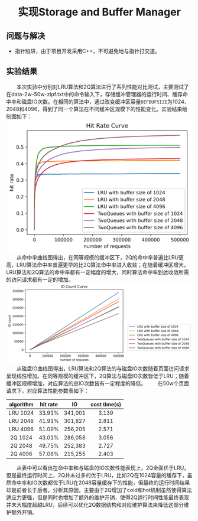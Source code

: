 ﻿
<center>

# 实现Storage and Buffer Manager #

</center>

## 问题与解决 ##
- 指针陷阱，由于项目开发采用C++，不可避免地与指针打交道。

## 实验结果 ##
&emsp;&emsp;本次实验中分别对LRU算法和2Q算法进行了系列性能对比测试，主要测试了在data-2w-50w-zipf.txt中的命令输入下，存储缓冲管理器的运行时间、缓存命中率和磁盘IO次数。在相同的算法中，通过改变缓冲区容量`DEFBUFSIZE`为1024、2048和4096，得到了同一个算法在不同缓冲区规模下的性能变化。实验结果绘制图如下：
![](src/hit_rate.png)
&emsp;&emsp;从命中率曲线图得出，在同等规模的缓冲区下，2Q的命中率普遍比LRU更高，LRU算法命中率普遍更早的比2Q算法命中率进入收敛；在随着缓冲区增大，LRU算法和2Q算法的命中率都有一定幅度的增大，同时算法命中率到达收敛所需的访问请求都有一定的增加。
![](src/IO_count.png)
&emsp;&emsp;从磁盘IO曲线图得出，LRU算法和2Q算法的与磁盘IO次数随着页面访问请求呈现线性增加。在同等规模的缓冲区下，2Q算法与磁盘IO次数皆低于LRU；随着缓冲区规模增加，对应算法的总IO次数皆有一定程度的降低。
&emsp;&emsp;在50w个页面请求下，对应算法性能参数表如下：
<div class="center">

|algorithm |    hit rate   |  IO     |cost time(s)|
|:--------:|:-------------:|:-------:|:------:|
| LRU 1024 |     33.91%    | 341,001 |  3.139 |
| LRU 2048 |     41.91%    | 301,827 |  2.811 |
| LRU 4096 |     51.09%    | 256,205 |  2.571 |
| 2Q 1024  |     43.01%    | 286,058 |  3.056 |
| 2Q 2048  |     49.75%    | 252,383 |  2.727 |
| 2Q 4096  |     57.08%    | 215,255 |  2.403 |

</div>
&emsp;&emsp;从表中可以看出在命中率和与磁盘的IO次数性能表现上，2Q全面优于LRU，但是最终运行时间上，2Q并未过多的优于LRU，比如2Q在1024容量的缓存下，虽然命中率和IO次数都优于LRU在2048容量缓存下的性能，但最终的运行时间结果却是前者长于后者。分析其原因，主要由于2Q增加了cold和hot机制虽然使得算法适应力更强，但是同时也增加了额外的维护开销，使得2Q运行时间性能最终表现并未大幅度超越LRU，后续可以优化2Q数据结构和对应维护算法来降低这部分维护额外开销。